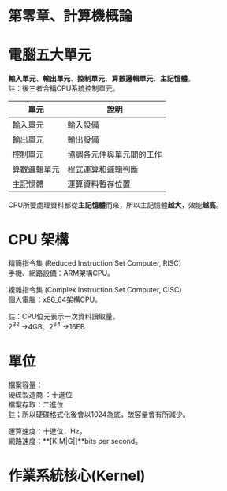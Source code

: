 # 第零章、計算機概論



# 電腦五大單元

**輸入單元**、**輸出單元**、**控制單元**、**算數邏輯單元**、**主記憶體**。</br>註：後三者合稱CPU系統控制單元。</br>

|單元|說明|
|---|---|
|輸入單元|輸入設備|
|輸出單元|輸出設備|
|控制單元|協調各元件與單元間的工作|
|算數邏輯單元|程式運算和邏輯判斷|
|主記憶體|運算資料暫存位置|
CPU所要處理資料都從**主記憶體**而來，所以主記憶體**越大**，效能**越高**。


# CPU 架構

精簡指令集 (Reduced Instruction Set Computer, RISC)</br>
手機、網路設備：ARM架構CPU。

複雜指令集 (Complex Instruction Set Computer, CISC)</br>
個人電腦：x86_64架構CPU。

註：CPU位元表示一次資料讀取量。
</br>
2<sup>32</sup> ->4GB、2<sup>64</sup> ->16EB

# 單位</br>
檔案容量：
</br>硬碟製造商 ：十進位</br>檔案存取：二進位
</br>
註；所以硬碟格式化後會以1024為底，故容量會有所減少。

運算速度：十進位，Hz。</br>
網路速度：**[K|M|G|]**bits per second。

# 作業系統核心(Kernel)
